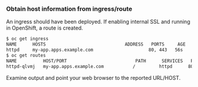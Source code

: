 ### Obtain host information from ingress/route

An ingress should have been deployed.  If enabling internal SSL and running in OpenShift, a route is created.

```bash
$ oc get ingress
NAME      HOSTS                              ADDRESS   PORTS     AGE
httpd     my-app.apps.example.com                     80, 443   56s
$ oc get routes
NAME          HOST/PORT                          PATH      SERVICES   PORT      TERMINATION     WILDCARD
httpd-qlvmj   my-app.apps.example.com           /         httpd      80        edge/Redirect   None
```

Examine output and point your web browser to the reported URL/HOST.
